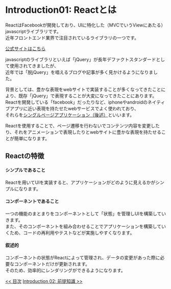 # Introduction01: Reactとは
ReactはFacebookが開発しており、UIに特化した（MVCでいうViewにあたる）javascriptライブラリです。
<br>近年フロントエンド業界で注目されているライブラリの一つです。

[公式サイトはこちら](https://facebook.github.io/react/)

javascriptのライブラリといえば「jQuery」が長年デファクトスタンダードとして使用されてきましたが、
<br>近年では「脱jQuery」を唱えるブログや記事が多く見かけるようになりました。

背景としては、豊かな表現をwebサイトで実装することが多くなってきたことにより、既存「jQuery」で表現することが大変になってきたことにあります。
<br>Reactを開発している「facebook」だったりなど、iphoneやandroidのネイティブアプリに近い表現を持たせたwebサービスでよく使われており、
<br>それらを[シングルページアプリケーション（後述）](introduction05_single_page_application.md)といいます。

Reactを使用することで、ページ遷移を行わないでコンテンツ内容を変更したり、それをアニメーションで表現したりとwebサイトに豊かな表現を持たせることが簡単になります。

## Reactの特徴
#### シンプルであること
Reactを用いてUIを実装すると、アプリケーションがどのように見えるかがシンプルになります。

#### コンポーネントであること
一つの機能のまとまりをコンポーネントとして「状態」を管理しUIを構築していきます。
<br>また、そのコンポーネントを組み合わせることでアプリケーションを構築していくため、コードの再利用やテストなどが実施しやすくなります。

#### 叙述的
コンポーネントの状態がReactによって管理され、データの変更があった際に必要なコンポーネントだけが更新されます。
<br>そのため、効率的にレンダリングができるようになります。

 



<span align="left">[<< 目次](../README.md)</span>
<span align="right">[Introduction 02: 前提知識 >>](introduction02_prior_knowledge.md)</span>
